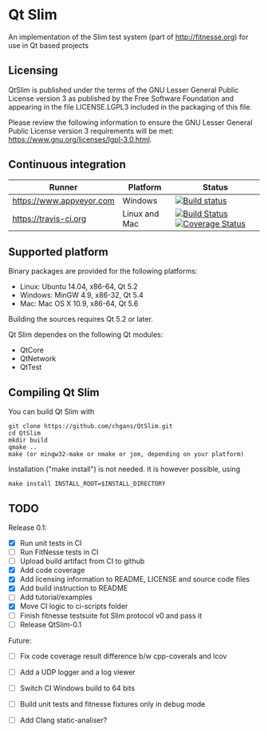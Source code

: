 # Qt Slim

An implementation of the Slim test system (part of http://fitnesse.org) for use in Qt based projects

## Licensing

QtSlim is published under the terms of the GNU Lesser General Public
License version 3 as published by the Free Software Foundation and
appearing in the file LICENSE.LGPL3 included in the packaging of this
file.

Please review the following information to ensure the GNU Lesser
General Public License version 3 requirements will be met:
https://www.gnu.org/licenses/lgpl-3.0.html.

## Continuous integration

| Runner | Platform | Status |
|--------|----------|--------|
| https://www.appveyor.com | Windows | [![Build status](https://ci.appveyor.com/api/projects/status/jj5oa6n0cls5puaw?svg=true)](https://ci.appveyor.com/project/chgans/qtslim) |
| https://travis-ci.org | Linux and Mac | [![Build Status](https://travis-ci.org/chgans/QtSlim.svg?branch=master)](https://travis-ci.org/chgans/QtSlim) [![Coverage Status](https://coveralls.io/repos/github/chgans/QtSlim/badge.svg?branch=master)](https://coveralls.io/github/chgans/QtSlim?branch=master) |

## Supported platform

Binary packages are provided for the following platforms:
- Linux: Ubuntu 14.04, x86-64, Qt 5.2
- Windows: MinGW 4.9, x86-32, Qt 5.4
- Mac: Mac OS X 10.9, x86-64, Qt 5.6

Building the sources requires Qt 5.2 or later.

Qt Slim dependes on the following Qt modules:
- QtCore
- QtNetwork
- QtTest

## Compiling Qt Slim

You can build Qt Slim with

    git clone https://github.com/chgans/QtSlim.git
    cd QtSlim
    mkdir build
    qmake ..
    make (or mingw32-make or nmake or jom, depending on your platform)

Installation ("make install") is not needed. It is however possible, using

    make install INSTALL_ROOT=$INSTALL_DIRECTORY

## TODO

Release 0.1:

- [X] Run unit tests in CI
- [ ] Run FitNesse tests in CI
- [ ] Upload build artifact from CI to github
- [X] Add code coverage
- [X] Add licensing information to README, LICENSE and source code files
- [X] Add build instruction to README
- [ ] Add tutorial/examples
- [X] Move CI logic to ci-scripts folder
- [ ] Finish fitnesse testsuite fot Slim protocol v0 and pass it
- [ ] Release QtSlim-0.1

Future:

- [ ] Fix code coverage result difference b/w cpp-coverals and lcov
- [ ] Add a UDP logger and a log viewer
- [ ] Switch CI Windows build to 64 bits
- [ ] Build unit tests and fitnesse fixtures only in debug mode
- [ ] Add Clang static-analiser?

